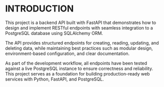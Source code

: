 # INTRODUCTION
This project is a backend API built with FastAPI that demonstrates how to design and implement RESTful endpoints with seamless integration to a PostgreSQL database using SQLAlchemy ORM.

The API provides structured endpoints for creating, reading, updating, and deleting data, while maintaining best practices such as modular design, environment-based configuration, and clear documentation.

As part of the development workflow, all endpoints have been tested against a live PostgreSQL instance to ensure correctness and reliability. This project serves as a foundation for building production-ready web services with Python, FastAPI, and PostgreSQL.
